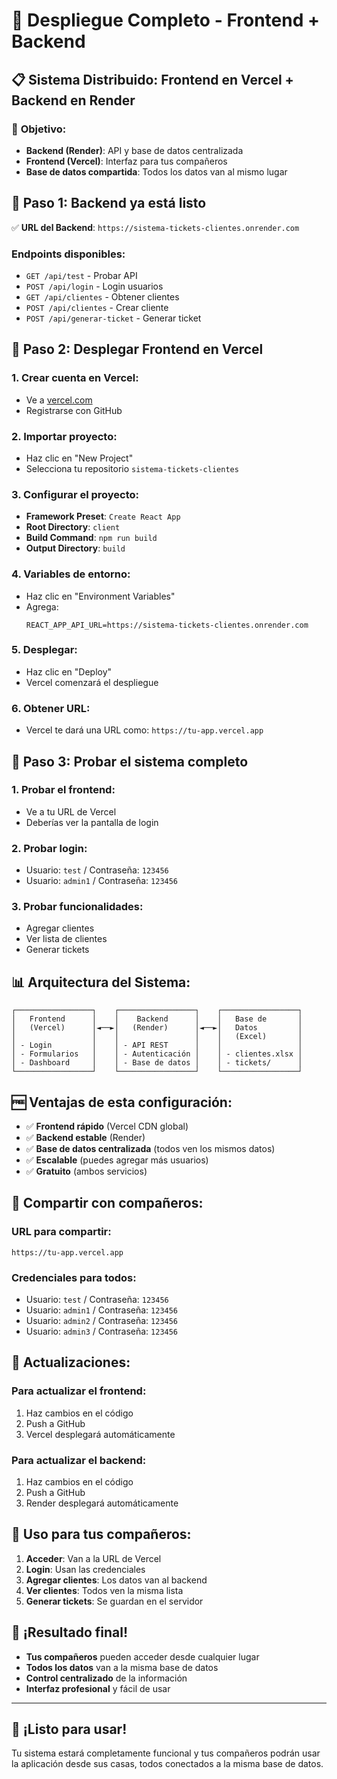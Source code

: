 # 🚀 Despliegue Completo - Frontend + Backend

## 📋 Sistema Distribuido: Frontend en Vercel + Backend en Render

### 🎯 **Objetivo:**
- **Backend (Render)**: API y base de datos centralizada
- **Frontend (Vercel)**: Interfaz para tus compañeros
- **Base de datos compartida**: Todos los datos van al mismo lugar

## 🔧 **Paso 1: Backend ya está listo**

✅ **URL del Backend**: `https://sistema-tickets-clientes.onrender.com`

### **Endpoints disponibles:**
- `GET /api/test` - Probar API
- `POST /api/login` - Login usuarios
- `GET /api/clientes` - Obtener clientes
- `POST /api/clientes` - Crear cliente
- `POST /api/generar-ticket` - Generar ticket

## 🚀 **Paso 2: Desplegar Frontend en Vercel**

### **1. Crear cuenta en Vercel:**
- Ve a [vercel.com](https://vercel.com)
- Registrarse con GitHub

### **2. Importar proyecto:**
- Haz clic en "New Project"
- Selecciona tu repositorio `sistema-tickets-clientes`

### **3. Configurar el proyecto:**
- **Framework Preset**: `Create React App`
- **Root Directory**: `client`
- **Build Command**: `npm run build`
- **Output Directory**: `build`

### **4. Variables de entorno:**
- Haz clic en "Environment Variables"
- Agrega:
  ```
  REACT_APP_API_URL=https://sistema-tickets-clientes.onrender.com
  ```

### **5. Desplegar:**
- Haz clic en "Deploy"
- Vercel comenzará el despliegue

### **6. Obtener URL:**
- Vercel te dará una URL como: `https://tu-app.vercel.app`

## 🎯 **Paso 3: Probar el sistema completo**

### **1. Probar el frontend:**
- Ve a tu URL de Vercel
- Deberías ver la pantalla de login

### **2. Probar login:**
- Usuario: `test` / Contraseña: `123456`
- Usuario: `admin1` / Contraseña: `123456`

### **3. Probar funcionalidades:**
- Agregar clientes
- Ver lista de clientes
- Generar tickets

## 📊 **Arquitectura del Sistema:**

```
┌─────────────────┐    ┌─────────────────┐    ┌─────────────────┐
│   Frontend      │    │    Backend      │    │   Base de       │
│   (Vercel)      │◄──►│   (Render)      │◄──►│   Datos         │
│                 │    │                 │    │   (Excel)       │
│ - Login         │    │ - API REST      │    │                 │
│ - Formularios   │    │ - Autenticación │    │ - clientes.xlsx │
│ - Dashboard     │    │ - Base de datos │    │ - tickets/      │
└─────────────────┘    └─────────────────┘    └─────────────────┘
```

## 🆓 **Ventajas de esta configuración:**

- ✅ **Frontend rápido** (Vercel CDN global)
- ✅ **Backend estable** (Render)
- ✅ **Base de datos centralizada** (todos ven los mismos datos)
- ✅ **Escalable** (puedes agregar más usuarios)
- ✅ **Gratuito** (ambos servicios)

## 👥 **Compartir con compañeros:**

### **URL para compartir:**
```
https://tu-app.vercel.app
```

### **Credenciales para todos:**
- Usuario: `test` / Contraseña: `123456`
- Usuario: `admin1` / Contraseña: `123456`
- Usuario: `admin2` / Contraseña: `123456`
- Usuario: `admin3` / Contraseña: `123456`

## 🔄 **Actualizaciones:**

### **Para actualizar el frontend:**
1. Haz cambios en el código
2. Push a GitHub
3. Vercel desplegará automáticamente

### **Para actualizar el backend:**
1. Haz cambios en el código
2. Push a GitHub
3. Render desplegará automáticamente

## 📱 **Uso para tus compañeros:**

1. **Acceder**: Van a la URL de Vercel
2. **Login**: Usan las credenciales
3. **Agregar clientes**: Los datos van al backend
4. **Ver clientes**: Todos ven la misma lista
5. **Generar tickets**: Se guardan en el servidor

## 🎉 **¡Resultado final!**

- **Tus compañeros** pueden acceder desde cualquier lugar
- **Todos los datos** van a la misma base de datos
- **Control centralizado** de la información
- **Interfaz profesional** y fácil de usar

---

## 🚀 **¡Listo para usar!**

Tu sistema estará completamente funcional y tus compañeros podrán usar la aplicación desde sus casas, todos conectados a la misma base de datos. 